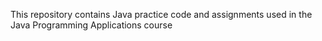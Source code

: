 This repository contains Java practice code and assignments used in the Java Programming Applications course
